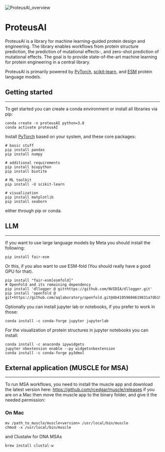 
![ProteusAI_overview](https://github.com/jonfunk21/ProteusAI/assets/74795032/a0cfe0d5-a600-4bce-96e9-a9b1088d6198)



# ProteusAI
ProteusAI is a library for machine learning-guided protein design and engineering. 
The library enables workflows from protein structure prediction, the prediction of 
mutational effects-, and zero-shot prediction of mutational effects.
The goal is to provide state-of-the-art machine learning for protein engineering in a central library.

ProteusAI is primarily powered by [PyTorch](https://pytorch.org/get-started/locally/), 
[scikit-learn](https://scikit-learn.org/stable/), 
and [ESM](https://github.com/facebookresearch/esm) protein language models. 

## Getting started

----

To get started you can create a conda environment or install all libraries via pip:

```
conda create -n proteusAI python=3.8
conda activate proteusAI
```

Install [PyTorch](https://pytorch.org/get-started/locally/) based on your system, and these core packages:

```
# basic stuff
pip install pandas
pip install numpy

# additional requirements
pip install biopython
pip install biotite

# ML toolkit
pip install -U scikit-learn

# visualization
pip install matplotlib
pip install seaborn
```
either through pip or conda.

## LLM

----

If you want to use large language models by Meta you should install the following:

```
pip install fair-esm
```

Or this, if you also want to use ESM-fold (You should really have a good GPU for that).
```
pip install "fair-esm[esmfold]"
# OpenFold and its remaining dependency
pip install 'dllogger @ git+https://github.com/NVIDIA/dllogger.git'
pip install 'openfold @ git+https://github.com/aqlaboratory/openfold.git@4b41059694619831a7db195b7e0988fc4ff3a307'
```

Optionally you can install jupyter lab or notebooks, if you prefer to work in those:

```
conda install -c conda-forge jupyter jupyterlab
```

For the visualization of protein structures in jupyter notebooks you can install:
```
conda install -c anaconda ipywidgets
jupyter nbextension enable --py widgetsnbextension
conda install -c conda-forge py3dmol
```

## External application (MUSCLE for MSA)

----

To run MSA workflows, you need to install the muscle app and download the latest version here: https://github.com/rcedgar/muscle/releases
if you are on a Mac then move the muscle app to the binary folder, and give it the needed permission:

### On Mac
```
mv /path_to_muscle/muscle<version> /usr/local/bin/muscle
chmod -x /usr/local/bin/muscle
```
and Clustalw for DNA MSAs
```
brew install clustal-w
```
